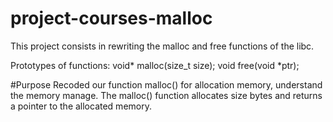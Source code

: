 # project-courses-malloc
This project consists in rewriting the malloc and free functions of the libc.

Prototypes of functions:
void*   malloc(size_t size);
void    free(void *ptr);

#Purpose 
Recoded our function malloc() for allocation memory, understand the memory manage.
The malloc() function allocates size bytes and returns a pointer to the allocated memory.